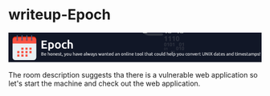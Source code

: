 <h1>writeup-Epoch</h1>
<img src="./img/logo.png" alt="logo" width="600">
<p>The room description suggests tha there is a vulnerable web application so let's start the machine and check out the web application.</p>